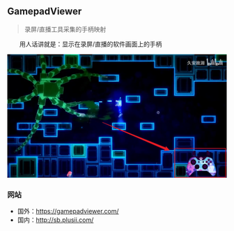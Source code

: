 ## GamepadViewer

>录屏/直播工具采集的手柄映射

&emsp;&emsp;用人话讲就是：显示在录屏/直播的软件画面上的手柄

![](image/展示.png)

### 网站

- 国外：https://gamepadviewer.com/
- 国内：http://sb.plusii.com/

